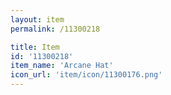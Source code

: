 ```yaml
---
layout: item
permalink: /11300218

title: Item
id: '11300218'
item_name: 'Arcane Hat'
icon_url: 'item/icon/11300176.png'
---
```

